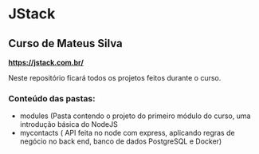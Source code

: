 # JStack
## Curso de Mateus Silva

<p>
	<strong><a href="https://jstack.com.br/">https://jstack.com.br/</a></strong>
</p>


Neste repositório ficará todos os projetos feitos durante o curso.

### Conteúdo das pastas:

- modules (Pasta contendo o projeto do primeiro módulo do curso, uma introdução básica do NodeJS
- mycontacts ( API feita no node com express, aplicando regras de negócio no back end, banco de dados PostgreSQL e Docker)

